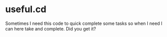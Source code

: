 # useful.cd

Sometimes I need this code to quick complete some tasks so when I need I can here take and complete. Did you get it?
